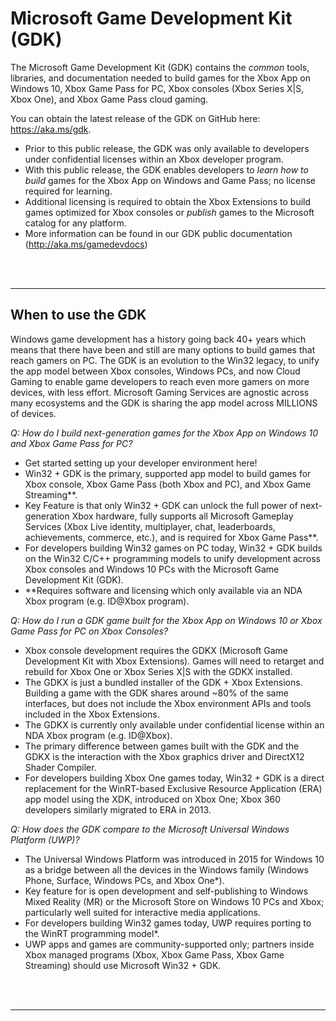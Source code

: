 # Microsoft Game Development Kit (GDK)

The Microsoft Game Development Kit (GDK) contains the *common* tools, libraries, and documentation needed to build games for the Xbox App on Windows 10, Xbox Game Pass for PC, Xbox consoles (Xbox Series X|S, Xbox One), and Xbox Game Pass cloud gaming.

You can obtain the latest release of the GDK on GitHub here: https://aka.ms/gdk. 

-	Prior to this public release, the GDK was only available to developers under confidential licenses within an Xbox developer program.  
-	With this public release, the GDK enables developers to *learn how to build* games for the Xbox App on Windows and Game Pass; no license required for learning.
-	Additional licensing is required to obtain the Xbox Extensions to build games optimized for Xbox consoles or *publish* games to the Microsoft catalog for any platform.
-	More information can be found in our GDK public documentation (http://aka.ms/gamedevdocs) 

<BR></BR>

-----

## When to use the GDK

Windows game development has a history going back 40+ years which means that there have been and still are many options to build games that reach gamers on PC.  The GDK is an evolution to the Win32 legacy, to unify the app model between Xbox consoles, Windows PCs, and now Cloud Gaming to enable game developers to reach even more gamers on more devices, with less effort.  Microsoft Gaming Services are agnostic across many ecosystems and the GDK is sharing the app model across MILLIONS of devices.

*Q:  How do I build next-generation games for the Xbox App on Windows 10 and Xbox Game Pass for PC?*

-	Get started setting up your developer environment here!
-	Win32 + GDK is the primary, supported app model to build games for Xbox console, Xbox Game Pass (both Xbox and PC), and Xbox Game Streaming**.
-	Key Feature is that only Win32 + GDK can unlock the full power of next-generation Xbox hardware, fully supports all Microsoft Gameplay Services (Xbox Live identity, multiplayer, chat, leaderboards, achievements, commerce, etc.), and is required for Xbox Game Pass**.
-	For developers building Win32 games on PC today, Win32 + GDK builds on the Win32 C/C++ programming models to unify development across Xbox consoles and Windows 10 PCs with the Microsoft Game Development Kit (GDK).
-	**Requires software and licensing which only available via an NDA Xbox program (e.g. ID@Xbox program).

*Q:  How do I run a GDK game built for the Xbox App on Windows 10 or Xbox Game Pass for PC on Xbox Consoles?*

-	Xbox console development requires the GDKX (Microsoft Game Development Kit with Xbox Extensions).  Games will need to retarget and rebuild for Xbox One or Xbox Series X|S with the GDKX installed.
-	The GDKX is just a bundled installer of the GDK + Xbox Extensions. Building a game with the GDK shares around ~80% of the same interfaces, but does not include the Xbox environment APIs and tools included in the Xbox Extensions.
-	The GDKX is currently only available under confidential license within an NDA Xbox program (e.g. ID@Xbox).
-	The primary difference between games built with the GDK and the GDKX is the interaction with the Xbox graphics driver and DirectX12 Shader Compiler. 
-	For developers building Xbox One games today, Win32 + GDK is a direct replacement for the WinRT-based Exclusive Resource Application (ERA) app model using the XDK, introduced on Xbox One; Xbox 360 developers similarly migrated to ERA in 2013.


*Q: How does the GDK compare to the Microsoft Universal Windows Platform (UWP)?*

-	The Universal Windows Platform was introduced in 2015 for Windows 10 as a bridge between all the devices in the Windows family (Windows Phone, Surface, Windows PCs, and Xbox One*).
-	Key feature for is open development and self-publishing to Windows Mixed Reality (MR) or the Microsoft Store on Windows 10 PCs and Xbox; particularly well suited for interactive media applications.
-	For developers building Win32 games today, UWP requires porting to the WinRT programming model*.
-	UWP apps and games are community-supported only; partners inside Xbox managed programs (Xbox, Xbox Game Pass, Xbox Game Streaming) should use Microsoft Win32 + GDK.

<BR></BR>

-----
